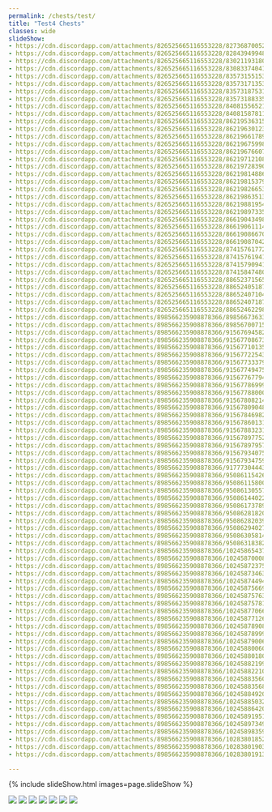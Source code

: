 ```yaml
---
permalink: /chests/test/
title: "Test4 Chests"
classes: wide
slideShow: 
- https://cdn.discordapp.com/attachments/826525665116553228/827368700528033812/image0.png
- https://cdn.discordapp.com/attachments/826525665116553228/828439499486527508/image1.png
- https://cdn.discordapp.com/attachments/826525665116553228/830211931804532786/image2.png
- https://cdn.discordapp.com/attachments/826525665116553228/830833740410126376/image0.png
- https://cdn.discordapp.com/attachments/826525665116553228/835731551538118666/IMG_3447.PNG
- https://cdn.discordapp.com/attachments/826525665116553228/835731713538785320/IMG_3462.PNG
- https://cdn.discordapp.com/attachments/826525665116553228/835731875313221673/IMG_3575.PNG
- https://cdn.discordapp.com/attachments/826525665116553228/835731883350294538/IMG_3527.PNG
- https://cdn.discordapp.com/attachments/826525665116553228/840815565211959329/IMG_3771.PNG
- https://cdn.discordapp.com/attachments/826525665116553228/840815878114508820/IMG_3956.PNG
- https://cdn.discordapp.com/attachments/826525665116553228/862195363153838140/image0.jpg
- https://cdn.discordapp.com/attachments/826525665116553228/862196301235093504/IMG_4071.PNG
- https://cdn.discordapp.com/attachments/826525665116553228/862196617893118023/IMG_4392.PNG
- https://cdn.discordapp.com/attachments/826525665116553228/862196759987879936/IMG_4494.PNG
- https://cdn.discordapp.com/attachments/826525665116553228/862196766072897546/IMG_4554.PNG
- https://cdn.discordapp.com/attachments/826525665116553228/862197121086914560/IMG_4835.PNG
- https://cdn.discordapp.com/attachments/826525665116553228/862197283902586880/IMG_4950.PNG
- https://cdn.discordapp.com/attachments/826525665116553228/862198148864016394/IMG_5039.PNG
- https://cdn.discordapp.com/attachments/826525665116553228/862198153797304330/IMG_5235.PNG
- https://cdn.discordapp.com/attachments/826525665116553228/862198266536263680/IMG_5335.PNG
- https://cdn.discordapp.com/attachments/826525665116553228/862198635138646046/IMG_5475.PNG
- https://cdn.discordapp.com/attachments/826525665116553228/862198819546595338/IMG_5546.PNG
- https://cdn.discordapp.com/attachments/826525665116553228/862198973354999848/IMG_5674.PNG
- https://cdn.discordapp.com/attachments/826525665116553228/866190434982952990/IMG_5909.PNG
- https://cdn.discordapp.com/attachments/826525665116553228/866190611148439552/IMG_6140.PNG
- https://cdn.discordapp.com/attachments/826525665116553228/866190866702663690/IMG_6390.PNG
- https://cdn.discordapp.com/attachments/826525665116553228/866190870423535656/IMG_6391.PNG
- https://cdn.discordapp.com/attachments/826525665116553228/874157617721790524/IMG_6974.PNG
- https://cdn.discordapp.com/attachments/826525665116553228/874157619412074546/IMG_6959.PNG
- https://cdn.discordapp.com/attachments/826525665116553228/874157909410471986/IMG_7210.PNG
- https://cdn.discordapp.com/attachments/826525665116553228/874158474806841364/IMG_7733.PNG
- https://cdn.discordapp.com/attachments/826525665116553228/886523715658088458/IMG_8419.PNG
- https://cdn.discordapp.com/attachments/826525665116553228/886524051877658694/IMG_8568.PNG
- https://cdn.discordapp.com/attachments/826525665116553228/886524071049834517/IMG_8823.PNG
- https://cdn.discordapp.com/attachments/826525665116553228/886524071876132864/IMG_8775.PNG
- https://cdn.discordapp.com/attachments/826525665116553228/886524622986678302/IMG_9166.PNG
- https://cdn.discordapp.com/attachments/898566235908878366/898566736339685436/IMG_9606.PNG
- https://cdn.discordapp.com/attachments/898566235908878366/898567007153311755/IMG_9787.PNG
- https://cdn.discordapp.com/attachments/898566235908878366/915676945826594836/IMG_3510.PNG
- https://cdn.discordapp.com/attachments/898566235908878366/915677086734233621/IMG_4004.PNG
- https://cdn.discordapp.com/attachments/898566235908878366/915677101351370802/IMG_9787.PNG
- https://cdn.discordapp.com/attachments/898566235908878366/915677225431494697/IMG_9847.PNG
- https://cdn.discordapp.com/attachments/898566235908878366/915677333795508274/IMG_0149.PNG
- https://cdn.discordapp.com/attachments/898566235908878366/915677494756147250/IMG_0282.PNG
- https://cdn.discordapp.com/attachments/898566235908878366/915677677946568724/IMG_0321.PNG
- https://cdn.discordapp.com/attachments/898566235908878366/915677869991133234/IMG_0562.PNG
- https://cdn.discordapp.com/attachments/898566235908878366/915677880007159818/IMG_0587.PNG
- https://cdn.discordapp.com/attachments/898566235908878366/915678082147442749/IMG_0830.PNG
- https://cdn.discordapp.com/attachments/898566235908878366/915678090485727252/IMG_0826.PNG
- https://cdn.discordapp.com/attachments/898566235908878366/915678469822771230/IMG_1067.PNG
- https://cdn.discordapp.com/attachments/898566235908878366/915678601310011433/IMG_1238.PNG
- https://cdn.discordapp.com/attachments/898566235908878366/915678832315478106/IMG_1560.PNG
- https://cdn.discordapp.com/attachments/898566235908878366/915678977526464622/IMG_1772.PNG
- https://cdn.discordapp.com/attachments/898566235908878366/915678979577507921/IMG_1897.PNG
- https://cdn.discordapp.com/attachments/898566235908878366/915679340753190974/IMG_2073.PNG
- https://cdn.discordapp.com/attachments/898566235908878366/915679347594133504/IMG_2188.PNG
- https://cdn.discordapp.com/attachments/898566235908878366/917773044439724062/IMG_2392.PNG
- https://cdn.discordapp.com/attachments/898566235908878366/950861154266255420/IMG_4363.PNG
- https://cdn.discordapp.com/attachments/898566235908878366/950861158003392604/IMG_2485.PNG
- https://cdn.discordapp.com/attachments/898566235908878366/950861305571577886/IMG_2603.PNG
- https://cdn.discordapp.com/attachments/898566235908878366/950861440225533952/IMG_2756.PNG
- https://cdn.discordapp.com/attachments/898566235908878366/950861737899474974/IMG_2997.PNG
- https://cdn.discordapp.com/attachments/898566235908878366/950862818209595402/IMG_4095.PNG
- https://cdn.discordapp.com/attachments/898566235908878366/950862820390613062/IMG_3717.PNG
- https://cdn.discordapp.com/attachments/898566235908878366/950862940272210013/IMG_4183.PNG
- https://cdn.discordapp.com/attachments/898566235908878366/950863058140536832/IMG_4598.PNG
- https://cdn.discordapp.com/attachments/898566235908878366/950863183827054612/IMG_4654.PNG
- https://cdn.discordapp.com/attachments/898566235908878366/1024586543739981864/IMG_9419.PNG
- https://cdn.discordapp.com/attachments/898566235908878366/1024587000885559396/IMG_4183.PNG
- https://cdn.discordapp.com/attachments/898566235908878366/1024587237540778035/IMG_5086.PNG
- https://cdn.discordapp.com/attachments/898566235908878366/1024587346320035920/IMG_5203.PNG
- https://cdn.discordapp.com/attachments/898566235908878366/1024587449453785088/IMG_5230.PNG
- https://cdn.discordapp.com/attachments/898566235908878366/1024587566969794560/IMG_4640.PNG
- https://cdn.discordapp.com/attachments/898566235908878366/1024587576356655186/IMG_5380.PNG
- https://cdn.discordapp.com/attachments/898566235908878366/1024587578164400128/IMG_5331.PNG
- https://cdn.discordapp.com/attachments/898566235908878366/1024587706690457600/IMG_5497.PNG
- https://cdn.discordapp.com/attachments/898566235908878366/1024587712650555402/IMG_5485.PNG
- https://cdn.discordapp.com/attachments/898566235908878366/1024587890870718545/IMG_5607.PNG
- https://cdn.discordapp.com/attachments/898566235908878366/1024587899976556554/IMG_5561.PNG
- https://cdn.discordapp.com/attachments/898566235908878366/1024587900609904681/IMG_5644.PNG
- https://cdn.discordapp.com/attachments/898566235908878366/1024588006021156934/IMG_4726.PNG
- https://cdn.discordapp.com/attachments/898566235908878366/1024588018021044285/IMG_5724.PNG
- https://cdn.discordapp.com/attachments/898566235908878366/1024588219947421717/IMG_5784.PNG
- https://cdn.discordapp.com/attachments/898566235908878366/1024588221063114782/IMG_5802.PNG
- https://cdn.discordapp.com/attachments/898566235908878366/1024588356094533712/IMG_5890.PNG
- https://cdn.discordapp.com/attachments/898566235908878366/1024588356874670130/IMG_5907.PNG
- https://cdn.discordapp.com/attachments/898566235908878366/1024588492099031040/IMG_5939.PNG
- https://cdn.discordapp.com/attachments/898566235908878366/1024588503234904136/IMG_5957.PNG
- https://cdn.discordapp.com/attachments/898566235908878366/1024588642032812093/IMG_5095.PNG
- https://cdn.discordapp.com/attachments/898566235908878366/1024589195190214726/IMG_6104.PNG
- https://cdn.discordapp.com/attachments/898566235908878366/1024589734984564786/IMG_6540.PNG
- https://cdn.discordapp.com/attachments/898566235908878366/1024589835928870922/IMG_6635.PNG
- https://cdn.discordapp.com/attachments/898566235908878366/1028380185252352030/IMG_6743.PNG
- https://cdn.discordapp.com/attachments/898566235908878366/1028380190398750760/IMG_6718.PNG
- https://cdn.discordapp.com/attachments/898566235908878366/1028380191355056158/IMG_6841.PNG

---  
```


{% include slideShow.html images=page.slideShow %}




[![](https://media.discordapp.net/attachments/826525665116553228/827368664105484318/image0.png?width=199&height=139)](https://media.discordapp.net/attachments/826525665116553228/827368664105484318/image0.png?width=398&height=278)
[![](https://media.discordapp.net/attachments/826525665116553228/862197122257518622/IMG_4606.PNG?width=199&height=139)](https://media.discordapp.net/attachments/826525665116553228/862197122257518622/IMG_4606.PNG?width=398&height=278)
[![](https://media.discordapp.net/attachments/898566235908878366/915679347795460117/IMG_2275.PNG?width=199&height=139)](https://media.discordapp.net/attachments/898566235908878366/915679347795460117/IMG_2275.PNG?width=398&height=278)
[![](https://media.discordapp.net/attachments/898566235908878366/950861153762955414/IMG_4364.PNG?width=199&height=139)](https://media.discordapp.net/attachments/898566235908878366/950861153762955414/IMG_4364.PNG?width=398&height=278)
[![](https://media.discordapp.net/attachments/898566235908878366/950861915708620830/IMG_3173.PNG?width=199&height=139)](https://media.discordapp.net/attachments/898566235908878366/950861915708620830/IMG_3173.PNG?width=398&height=278)
[![](https://media.discordapp.net/attachments/898566235908878366/950862814350802984/IMG_4063.PNG?width=199&height=139)](https://media.discordapp.net/attachments/898566235908878366/950862814350802984/IMG_4063.PNG?width=398&height=278)
[![](https://media.discordapp.net/attachments/898566235908878366/1024589319064785006/IMG_6233.PNG?width=199&height=139)](https://media.discordapp.net/attachments/898566235908878366/1024589319064785006/IMG_6233.PNG?width=398&height=278)


